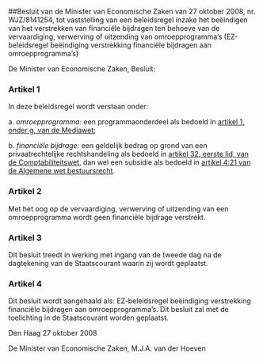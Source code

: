 <meta http-equiv='Content-Type' content='text/html; charset=utf-8' />

##Besluit van de Minister van Economische Zaken van 27 oktober 2008, nr. WJZ/8141254, tot vaststelling van een beleidsregel inzake het beëindigen van het verstrekken van financiële bijdragen ten behoeve van de vervaardiging, verwerving of uitzending van omroepprogramma’s (EZ-beleidsregel beëindiging verstrekking financiële bijdragen aan omroepprogramma’s)

De Minister van Economische Zaken,  Besluit:    

### Artikel  1  

In deze beleidsregel wordt verstaan onder: 

a.  *omroepprogramma:* een programmaonderdeel als bedoeld in [artikel 1, onder g, van de Mediawet](../../../../../../../../../wet/mediawet/BWBR0004149/README.md);  

b.  *financiële bijdrage:* een geldelijk bedrag op grond van een privaatrechtelijke rechtshandeling als bedoeld in [artikel 32, eerste lid, van de Comptabiliteitswet](../../../../../../../../../wet/comptabiliteitswet/2001/BWBR0013891/README.md), dan wel een subsidie als bedoeld in [artikel 4:21 van de Algemene wet bestuursrecht](../../../../../../../../../wet/algemene/wet/bestuursrecht/BWBR0005537/README.md).   

### Artikel  2  

Met het oog op de vervaardiging, verwerving of uitzending van een omroepprogramma wordt geen financiële bijdrage verstrekt. 

### Artikel  3  

Dit besluit treedt in werking met ingang van de tweede dag na de dagtekening van de Staatscourant waarin zij wordt geplaatst. 

### Artikel  4  

Dit besluit wordt aangehaald als: EZ-beleidsregel beëindiging verstrekking financiële bijdragen aan omroepprogramma’s. 
Dit besluit zal met de toelichting in de Staatscourant worden geplaatst.   

Den Haag 
27 oktober 2008   

De 
Minister van Economische Zaken, 
M.J.A. van der Hoeven     
